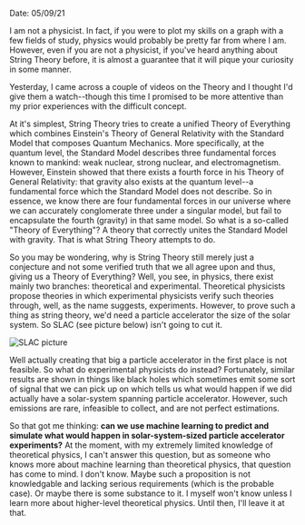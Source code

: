 Date: 05/09/21

I am not a physicist. In fact, if you were to plot my skills on a graph with a few fields of study, physics would probably be pretty far from where I am. However, even if you are not a physicist, if you've heard anything about String Theory before, it is almost a guarantee that it will pique your curiosity in some manner. 

Yesterday, I came across a couple of videos on the Theory and I thought I'd give them a watch--though this time I promised to be more attentive than my prior experiences with the difficult concept. 

At it's simplest, String Theory tries to create a unified Theory of Everything which combines Einstein's Theory of General Relativity with the Standard Model that composes Quantum Mechanics. More specifically, at the quantum level, the Standard Model describes three fundamental forces known to mankind: weak nuclear, strong nuclear, and electromagnetism. However, Einstein showed that there exists a fourth force in his Theory of General Relativity: that gravity also exists at the quantum level--a fundamental force which the Standard Model does not describe. So in essence, we know there are four fundamental forces in our universe where we can accurately conglomerate three under a singular model, but fail to encapsulate the fourth (gravity) in that same model. So what is a so-called "Theory of Everything"? A theory that correctly unites the Standard Model with gravity. That is what String Theory attempts to do. 

So you may be wondering, why is String Theory still merely just a conjecture and not some verified truth that we all agree upon and thus, giving us a Theory of Everything? Well, you see, in physics, there exist mainly two branches: theoretical and experimental. Theoretical physicists propose theories in which experimental physicists verify such theories through, well, as the name suggests, experiments. However, to prove such a thing as string theory, we'd need a particle accelerator the size of the solar system. So SLAC (see picture below) isn't going to cut it. 

![SLAC picture](https://user-images.githubusercontent.com/57341225/117587664-102c2b80-b0ed-11eb-8a5c-7a328b98094a.png)

Well actually creating that big a particle accelerator in the first place is not feasible. So what do experimental physicists do instead? Fortunately, similar results are shown in things like black holes which sometimes emit some sort of signal that we can pick up on which tells us what would happen if we did actually have a solar-system spanning particle accelerator. However, such emissions are rare, infeasible to collect, and are not perfect estimations.

So that got me thinking: **can we use machine learning to predict and simulate what would happen in solar-system-sized particle accelerator experiments?** At the moment, with my extremely limited knowledge of theoretical physics, I can't answer this question, but as someone who knows more about machine learning than theoretical physics, that question has come to mind. I don't know. Maybe such a proposition is not knowledgable and lacking serious requirements (which is the probable case). Or maybe there is some substance to it. I myself won't know unless I learn more about higher-level theoretical physics. Until then, I'll leave it at that.
